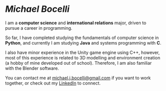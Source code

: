 # *Michael Bocelli*
I am a **computer science** and **international relations** major, driven to pursue a career in programming.

So far, I have completed studying the fundamentals of computer science in **Python**, and currently I am studying **Java** and systems programming with **C**.

I also have minor experience in the Unity game engine using C++, however, most of this experience is related to 3D modelling and environment creation (a hobby of mine developed out of school). Therefore, I am also familiar with the Blender software.

You can contact me at michael.j.bocelli@gmail.com if you want to work together, or check out my [LinkedIn](https://www.linkedin.com/in/michael-bocelli/) to connect.
